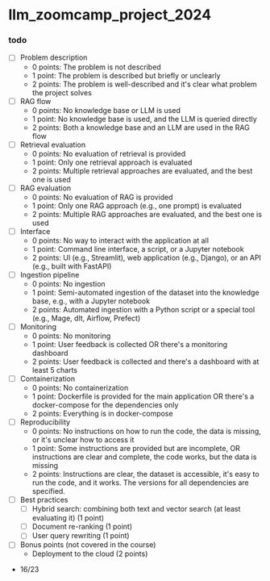 # llm_zoomcamp_project_2024

### todo

- [ ] Problem description
    - 0 points: The problem is not described
    - 1 point: The problem is described but briefly or unclearly
    - 2 points: The problem is well-described and it's clear what problem the project solves
- [ ] RAG flow
    - 0 points: No knowledge base or LLM is used
    - 1 point: No knowledge base is used, and the LLM is queried directly
    - 2 points: Both a knowledge base and an LLM are used in the RAG flow
- [ ] Retrieval evaluation
    - 0 points: No evaluation of retrieval is provided
    - 1 point: Only one retrieval approach is evaluated
    - 2 points: Multiple retrieval approaches are evaluated, and the best one is used
- [ ] RAG evaluation
    - 0 points: No evaluation of RAG is provided
    - 1 point: Only one RAG approach (e.g., one prompt) is evaluated
    - 2 points: Multiple RAG approaches are evaluated, and the best one is used
- [ ] Interface
    - 0 points: No way to interact with the application at all
    - 1 point: Command line interface, a script, or a Jupyter notebook
    - 2 points: UI (e.g., Streamlit), web application (e.g., Django), or an API (e.g., built with FastAPI)
- [ ] Ingestion pipeline
    - 0 points: No ingestion
    - 1 point: Semi-automated ingestion of the dataset into the knowledge base, e.g., with a Jupyter notebook
    - 2 points: Automated ingestion with a Python script or a special tool (e.g., Mage, dlt, Airflow, Prefect)
- [ ] Monitoring
    - 0 points: No monitoring
    - 1 point: User feedback is collected OR there's a monitoring dashboard
    - 2 points: User feedback is collected and there's a dashboard with at least 5 charts
- [ ] Containerization
    - 0 points: No containerization
    - 1 point: Dockerfile is provided for the main application OR there's a docker-compose for the dependencies only
    - 2 points: Everything is in docker-compose
- [ ] Reproducibility
    - 0 points: No instructions on how to run the code, the data is missing, or it's unclear how to access it
    - 1 point: Some instructions are provided but are incomplete, OR instructions are clear and complete, the code works, but the data is missing
    - 2 points: Instructions are clear, the dataset is accessible, it's easy to run the code, and it works. The versions for all dependencies are specified.
- [ ] Best practices
    - [ ] Hybrid search: combining both text and vector search (at least evaluating it) (1 point)
    - [ ] Document re-ranking (1 point)
    - [ ] User query rewriting (1 point)
- [ ] Bonus points (not covered in the course)
    - Deployment to the cloud (2 points)

- 16/23